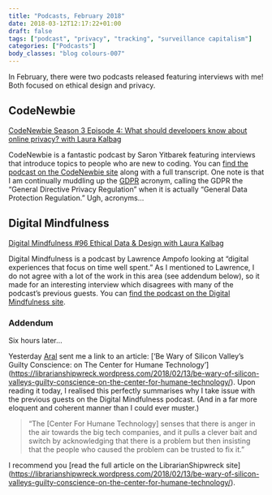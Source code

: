 ```yaml
---
title: "Podcasts, February 2018"
date: 2018-03-12T12:17:22+01:00
draft: false
tags: ["podcast", "privacy", "tracking", "surveillance capitalism"]
categories: ["Podcasts"]
body_classes: "blog colours-007"
---
```


In February, there were two podcasts released featuring interviews with me! Both focused on ethical design and privacy.

## CodeNewbie

[CodeNewbie Season 3 Episode 4: What should developers know about online privacy? with Laura Kalbag](https://www.codenewbie.org/podcast/what-should-developers-know-about-online-privacy)

CodeNewbie is a fantastic podcast by Saron Yitbarek featuring interviews that introduce topics to people who are new to coding. You can [find the podcast on the CodeNewbie site](https://www.codenewbie.org/podcast/what-should-developers-know-about-online-privacy) along with a full transcript. One note is that I am continually muddling up the [GDPR](https://en.wikipedia.org/wiki/General_Data_Protection_Regulation) acronym, calling the GDPR the “General Directive Privacy Regulation” when it is actually “General Data Protection Regulation.” Ugh, acronyms…

## Digital Mindfulness

[Digital Mindfulness #96 Ethical Data & Design with Laura Kalbag](https://digitalmindfulness.net/96-ethical-data-design-laura-kalbag/)

Digital Mindfulness is a podcast by Lawrence Ampofo looking at “digital experiences that focus on time well spent.” As I mentioned to Lawrence, I do not agree with a lot of the work in this area (see addendum below), so it made for an interesting interview which disagrees with many of the podcast’s previous guests. You can [find the podcast on the Digital Mindfulness site](https://digitalmindfulness.net/96-ethical-data-design-laura-kalbag/).

### Addendum 

Six hours later… 

Yesterday [Aral](https://ar.al) sent me a link to an article: [‘Be Wary of Silicon Valley’s Guilty Conscience: on The Center for Humane Technology’] (https://librarianshipwreck.wordpress.com/2018/02/13/be-wary-of-silicon-valleys-guilty-conscience-on-the-center-for-humane-technology/). Upon reading it today, I realised this perfectly summarises why I take issue with the previous guests on the Digital Mindfulness podcast. (And in a far more eloquent and coherent manner than I could ever muster.)

> “The [Center For Humane Technology] senses that there is anger in the air towards the big tech companies, and it pulls a clever bait and switch by acknowledging that there is a problem but then insisting that the people who caused the problem can be trusted to fix it.”

I recommend you [read the full article on the LibrarianShipwreck site] (https://librarianshipwreck.wordpress.com/2018/02/13/be-wary-of-silicon-valleys-guilty-conscience-on-the-center-for-humane-technology/).
